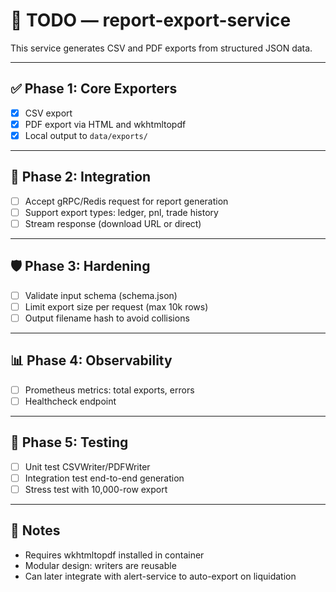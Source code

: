 # 📌 TODO — report-export-service

This service generates CSV and PDF exports from structured JSON data.

---

## ✅ Phase 1: Core Exporters

- [x] CSV export
- [x] PDF export via HTML and wkhtmltopdf
- [x] Local output to `data/exports/`

---

## 🔄 Phase 2: Integration

- [ ] Accept gRPC/Redis request for report generation
- [ ] Support export types: ledger, pnl, trade history
- [ ] Stream response (download URL or direct)

---

## 🛡️ Phase 3: Hardening

- [ ] Validate input schema (schema.json)
- [ ] Limit export size per request (max 10k rows)
- [ ] Output filename hash to avoid collisions

---

## 📊 Phase 4: Observability

- [ ] Prometheus metrics: total exports, errors
- [ ] Healthcheck endpoint

---

## 🧪 Phase 5: Testing

- [ ] Unit test CSVWriter/PDFWriter
- [ ] Integration test end-to-end generation
- [ ] Stress test with 10,000-row export

---

## 🧠 Notes

- Requires wkhtmltopdf installed in container
- Modular design: writers are reusable
- Can later integrate with alert-service to auto-export on liquidation
